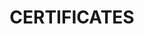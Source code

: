 ---
title : "CERTIFICATES"
certificates_list:
# certificates item loop
- name : "Unity Essentials Pathway"
  image : "images/certificates/unity-essentials-pathway.png"
  
# certificates item loop
- name : "Unity Junior Programmer"
  image : "images/certificates/unity-junior-programmer.png"
  
# certificates item loop
- name : "Coursera Principles of Game Design"
  image : "images/certificates/CERTIFICATE-principles-game-design.jpeg"
  
# certificates item loop
- name : "Coursera Introduction to Game Development"
  image : "images/certificates/CERTIFICATE-intro-game-dev.jpeg"
  
# certificates item loop
- name : "Coursera Game Development for Modern Platforms"
  image : "images/certificates/CERTIFICATE-game-dev-modern-platforms.jpeg"
  
# custom style
custom_class: "" 
custom_attributes: "" 
custom_css: ""
---